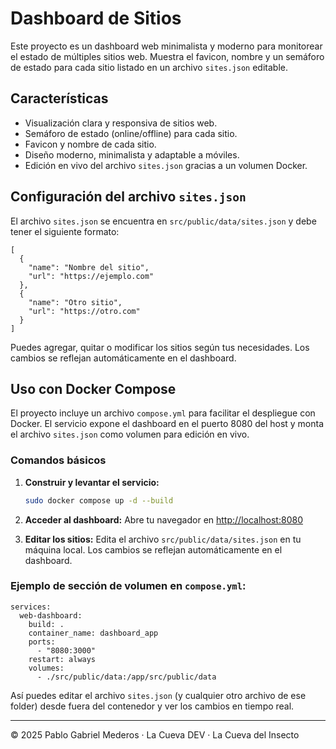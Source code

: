 # Dashboard de Sitios

Este proyecto es un dashboard web minimalista y moderno para monitorear el estado de múltiples sitios web. Muestra el favicon, nombre y un semáforo de estado para cada sitio listado en un archivo `sites.json` editable.

## Características
- Visualización clara y responsiva de sitios web.
- Semáforo de estado (online/offline) para cada sitio.
- Favicon y nombre de cada sitio.
- Diseño moderno, minimalista y adaptable a móviles.
- Edición en vivo del archivo `sites.json` gracias a un volumen Docker.

## Configuración del archivo `sites.json`

El archivo `sites.json` se encuentra en `src/public/data/sites.json` y debe tener el siguiente formato:

```
[
  {
    "name": "Nombre del sitio",
    "url": "https://ejemplo.com"
  },
  {
    "name": "Otro sitio",
    "url": "https://otro.com"
  }
]
```

Puedes agregar, quitar o modificar los sitios según tus necesidades. Los cambios se reflejan automáticamente en el dashboard.

## Uso con Docker Compose

El proyecto incluye un archivo `compose.yml` para facilitar el despliegue con Docker. El servicio expone el dashboard en el puerto 8080 del host y monta el archivo `sites.json` como volumen para edición en vivo.

### Comandos básicos

1. **Construir y levantar el servicio:**
   ```bash
   sudo docker compose up -d --build
   ```

2. **Acceder al dashboard:**
   Abre tu navegador en [http://localhost:8080](http://localhost:8080)

3. **Editar los sitios:**
   Edita el archivo `src/public/data/sites.json` en tu máquina local. Los cambios se reflejan automáticamente en el dashboard.


### Ejemplo de sección de volumen en `compose.yml`:

```
services:
  web-dashboard:
    build: .
    container_name: dashboard_app
    ports:
      - "8080:3000"
    restart: always
    volumes:
      - ./src/public/data:/app/src/public/data
```

Así puedes editar el archivo `sites.json` (y cualquier otro archivo de ese folder) desde fuera del contenedor y ver los cambios en tiempo real.

---

© 2025 Pablo Gabriel Mederos · La Cueva DEV · La Cueva del Insecto
